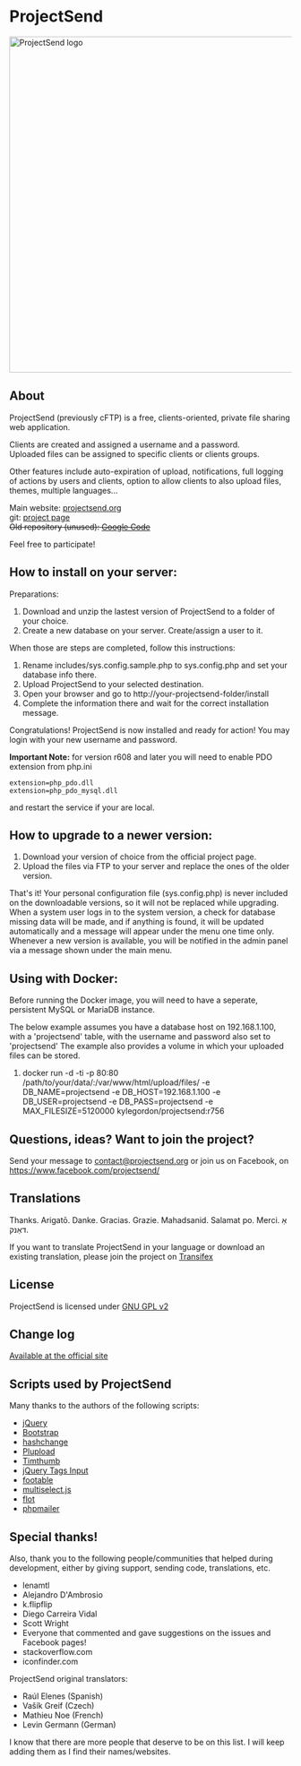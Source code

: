# ProjectSend

<img align="center" src="http://projectsend.org/projectsend-logo.png" alt="ProjectSend logo" width="600"/>

## About
ProjectSend (previously cFTP) is a free, clients-oriented, private file sharing web application.

Clients are created and assigned a username and a password.  
Uploaded files can be assigned to specific clients or clients groups.

Other features include auto-expiration of upload, notifications, full logging of actions by users and clients, option to allow clients to also upload files, themes, multiple languages...

Main website: [projectsend.org](http://www.projectsend.org)  
git: [project page](https://github.com/ignacionelson/ProjectSend)  
~~Old repository (unused): [Google Code](http://code.google.com/p/clients-oriented-ftp)~~

Feel free to participate!

## How to install on your server:

Preparations:

1. Download and unzip the lastest version of ProjectSend to a folder of your choice.
2. Create a new database on your server. Create/assign a user to it.

When those are steps are completed, follow this instructions:

1. Rename includes/sys.config.sample.php to sys.config.php and set your database info there.
2. Upload ProjectSend to your selected destination.
3. Open your browser and go to http://your-projectsend-folder/install
4. Complete the information there and wait for the correct installation message.

Congratulations! ProjectSend is now installed and ready for action!
You may login with your new username and password.

**Important Note:** for version r608 and later you will need to enable PDO extension from php.ini

```
extension=php_pdo.dll
extension=php_pdo_mysql.dll
```

and restart the service if your are local.

## How to upgrade to a newer version:

1. Download your version of choice from the official project page.
2. Upload the files via FTP to your server and replace the ones of the older version.

That's it!
Your personal configuration file (sys.config.php) is never included on the downloadable versions, so it will not be replaced while upgrading.
When a system user logs in to the system version, a check for database missing data will be made, and if anything is found, it will be updated automatically and a message will appear under the menu one time only.
Whenever a new version is available, you will be notified in the admin panel via a message shown under the main menu.

## Using with Docker:

Before running the Docker image, you will need to have a seperate, persistent
MySQL or MariaDB instance. 

The below example assumes you have a database host on 192.168.1.100, with a 'projectsend' table, with the username and password also set to 'projectsend'
The example also provides a volume in which your uploaded files can be stored.

1. docker run -d -ti -p 80:80 /path/to/your/data/:/var/www/html/upload/files/ -e DB_NAME=projectsend -e DB_HOST=192.168.1.100 -e DB_USER=projectsend -e DB_PASS=projectsend -e MAX_FILESIZE=5120000 kylegordon/projectsend:r756

## Questions, ideas? Want to join the project?
Send your message to contact@projectsend.org or join us on Facebook, on https://www.facebook.com/projectsend/

## Translations

Thanks. Arigatō. Danke. Gracias. Grazie. Mahadsanid. Salamat po. Merci. אַ דאַנק.

If you want to translate ProjectSend in your language or download an existing translation, please join the project on [Transifex](https://www.transifex.com/projects/p/projectsend)

## License
ProjectSend is licensed under [GNU GPL v2](http://www.gnu.org/licenses/old-licenses/gpl-2.0.html)

## Change log
[Available at the official site](http://www.projectsend.org/change-log/)


## Scripts used by ProjectSend

Many thanks to the authors of the following scripts:
- [jQuery](http://www.jquery.com/)
- [Bootstrap](http://getbootstrap.com/)
- [hashchange](http://benalman.com/projects/jquery-hashchange-plugin/)
- [Plupload](http://www.plupload.com/)
- [Timthumb](http://code.google.com/p/timthumb)
- [jQuery Tags Input](https://github.com/xoxco/jQuery-Tags-Input)
- [footable](https://github.com/bradvin/FooTable)
- [multiselect.js](http://loudev.com)
- [flot](https://github.com/flot/flot)
- [phpmailer](http://phpmailer.worxware.com)

## Special thanks!
Also, thank you to the following people/communities that helped during development, either by giving support, sending code, translations, etc.

- lenamtl
- Alejandro D'Ambrosio
- k.flipflip
- Diego Carreira Vidal
- Scott Wright
- Everyone that commented and gave suggestions on the issues and Facebook pages!
- stackoverflow.com
- iconfinder.com

ProjectSend original translators:

- Raúl Elenes (Spanish)
- Vašík Greif (Czech)
- Mathieu Noe (French)
- Levin Germann (German)

I know that there are more people that deserve to be on this list. I will keep adding them as I find their names/websites.
